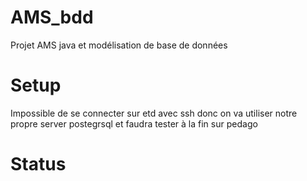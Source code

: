 # AMS_bdd
Projet AMS java et modélisation de base de données 

# Setup 

Impossible de se connecter sur etd avec ssh donc on va utiliser notre propre server postegrsql et faudra tester à la fin sur pedago

# Status